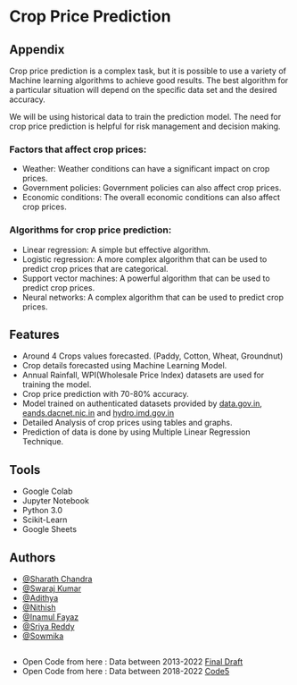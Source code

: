 
# Crop Price Prediction 




## Appendix

Crop price prediction is a complex task, but it is possible to use a variety of Machine learning algorithms to achieve good results. The best algorithm for a particular situation will depend on the specific data set and the desired accuracy.

We will be using historical data to train the prediction model.
The need for crop price prediction is helpful for risk management and decision making.


### Factors that affect crop prices:

- Weather: Weather conditions can have a significant impact on crop prices.
- Government policies: Government policies can also affect crop prices.
- Economic conditions: The overall economic conditions can also affect crop prices.

### Algorithms for crop price prediction:

- Linear regression: A simple but effective algorithm.
- Logistic regression: A more complex algorithm that can be used to predict crop prices that are categorical.
- Support vector machines: A powerful algorithm that can be used to predict crop prices.
- Neural networks: A complex algorithm that can be used to predict crop prices.



## Features

- Around 4 Crops values forecasted. (Paddy, Cotton, Wheat, Groundnut)
- Crop details forecasted using Machine Learning Model.
- Annual Rainfall, WPI(Wholesale Price Index) datasets are used for training the model.
- Crop price prediction with 70-80% accuracy.
- Model trained on authenticated datasets provided by [data.gov.in](https://data.gov.in/search),  [eands.dacnet.nic.in](https://eands.dacnet.nic.in/) and [hydro.imd.gov.in](https://hydro.imd.gov.in/hydrometweb/(S(npnolk45d3a3qnyn52lwfsv5))/landing.aspx)
- Detailed Analysis of crop prices using tables and graphs.
- Prediction of data is done by using Multiple Linear Regression Technique.
  

## Tools

- Google Colab
- Jupyter Notebook
- Python 3.0
- Scikit-Learn
- Google Sheets


## Authors

- [@Sharath Chandra](https://github.com/Sharath-Sabbani)
- [@Swaraj Kumar](https://github.com/Kathi-Swaraj)
- [@Adithya](https://github.com/Adithya270-Glitch)
- [@Nithish](https://github.com/Nithish236)
- [@Inamul Fayaz](https://github.com/INAMULFAYAZWAIDA2001)
- [@Sriya Reddy](https://github.com/SriyaReddy24)
- [@Sowmika](https://github.com/sowmika2)

## 
- Open Code from here : Data between 2013-2022 [Final Draft](https://github.com/Sharath-Sabbani/Minor-Project/blob/main/FinalDraft.ipynb)
- Open Code from here : Data between 2018-2022 [Code5](https://github.com/Sharath-Sabbani/Minor-Project/blob/main/Code5.ipynb) 
 
